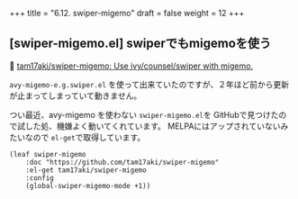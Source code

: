 +++
title = "6.12. swiper-migemo"
draft = false
weight = 12
+++
## [swiper-migemo.el] swiperでもmigemoを使う
🔗 [tam17aki/swiper-migemo: Use ivy/counsel/swiper with migemo.](https://github.com/tam17aki/swiper-migemo)

`avy-migemo-e.g.swiper.el` を使って出来ていたのですが、２年ほど前から更新が止まってしまっていて動きません。

つい最近、avy-migemo を使わない `swiper-migemo.el`を GitHubで見つけたので試した処、機嫌よく動いてくれています。
MELPAにはアップされていないみたいなので `el-get`で取得しています。

```elisp
(leaf swiper-migemo
	:doc "https://github.com/tam17aki/swiper-migemo"
	:el-get tam17aki/swiper-migemo
	:config
	(global-swiper-migemo-mode +1))
```
